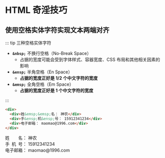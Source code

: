 # HTML 奇淫技巧

## 使用空格实体字符实现文本两端对齐

::: tip 三种空格实体字符

- **`&nbsp;`** 不换行空格（No-Break Space）
  - 占据的宽度可能会受到字体样式、容器宽度、CSS 布局和其他相关因素的影响
- **`&ensp;`** 半角空格（En Space）
  - **占据的宽度正好是 1/2 个中文字符的宽度**
- **`&emsp;`** 全角空格（Em Space）
  - **占据的宽度正好是 1 个中文字符的宽度**

:::

```html
<div>
  <div>姓&emsp;&emsp;名： 神农</div>
  <div>手&ensp;机&ensp;号： 15912341234</div>
  <div>电子邮箱： maomao@1996.com</div>
</div>
```

<div>
  <div>姓&emsp;&emsp;名： 神农</div>
  <div>手&ensp;机&ensp;号： 15912341234</div>
  <div>电子邮箱： maomao@1996.com</div>
</div>

